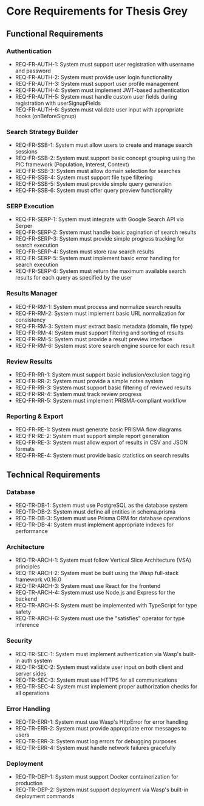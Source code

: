 # Core Requirements for Thesis Grey

## Functional Requirements

### Authentication
- REQ-FR-AUTH-1: System must support user registration with username and password
- REQ-FR-AUTH-2: System must provide user login functionality
- REQ-FR-AUTH-3: System must support user profile management
- REQ-FR-AUTH-4: System must implement JWT-based authentication
- REQ-FR-AUTH-5: System must handle custom user fields during registration with userSignupFields
- REQ-FR-AUTH-6: System must validate user input with appropriate hooks (onBeforeSignup)

### Search Strategy Builder
- REQ-FR-SSB-1: System must allow users to create and manage search sessions
- REQ-FR-SSB-2: System must support basic concept grouping using the PIC framework (Population, Interest, Context)
- REQ-FR-SSB-3: System must allow domain selection for searches
- REQ-FR-SSB-4: System must support file type filtering
- REQ-FR-SSB-5: System must provide simple query generation
- REQ-FR-SSB-6: System must offer query preview functionality

### SERP Execution
- REQ-FR-SERP-1: System must integrate with Google Search API via Serper
- REQ-FR-SERP-2: System must handle basic pagination of search results
- REQ-FR-SERP-3: System must provide simple progress tracking for search execution
- REQ-FR-SERP-4: System must store raw search results
- REQ-FR-SERP-5: System must implement basic error handling for search execution
- REQ-FR-SERP-6: System must return the maximum available search results for each query as specified by the user

### Results Manager
- REQ-FR-RM-1: System must process and normalize search results
- REQ-FR-RM-2: System must implement basic URL normalization for consistency
- REQ-FR-RM-3: System must extract basic metadata (domain, file type)
- REQ-FR-RM-4: System must support filtering and sorting of results
- REQ-FR-RM-5: System must provide a result preview interface
- REQ-FR-RM-6: System must store search engine source for each result

### Review Results
- REQ-FR-RR-1: System must support basic inclusion/exclusion tagging
- REQ-FR-RR-2: System must provide a simple notes system
- REQ-FR-RR-3: System must support basic filtering of reviewed results
- REQ-FR-RR-4: System must track review progress
- REQ-FR-RR-5: System must implement PRISMA-compliant workflow

### Reporting & Export
- REQ-FR-RE-1: System must generate basic PRISMA flow diagrams
- REQ-FR-RE-2: System must support simple report generation
- REQ-FR-RE-3: System must allow export of results in CSV and JSON formats
- REQ-FR-RE-4: System must provide basic statistics on search results

## Technical Requirements

### Database
- REQ-TR-DB-1: System must use PostgreSQL as the database system
- REQ-TR-DB-2: System must define all entities in schema.prisma
- REQ-TR-DB-3: System must use Prisma ORM for database operations
- REQ-TR-DB-4: System must implement appropriate indexes for performance

### Architecture
- REQ-TR-ARCH-1: System must follow Vertical Slice Architecture (VSA) principles
- REQ-TR-ARCH-2: System must be built using the Wasp full-stack framework v0.16.0
- REQ-TR-ARCH-3: System must use React for the frontend
- REQ-TR-ARCH-4: System must use Node.js and Express for the backend
- REQ-TR-ARCH-5: System must be implemented with TypeScript for type safety
- REQ-TR-ARCH-6: System must use the "satisfies" operator for type inference

### Security
- REQ-TR-SEC-1: System must implement authentication via Wasp's built-in auth system
- REQ-TR-SEC-2: System must validate user input on both client and server sides
- REQ-TR-SEC-3: System must use HTTPS for all communications
- REQ-TR-SEC-4: System must implement proper authorization checks for all operations

### Error Handling
- REQ-TR-ERR-1: System must use Wasp's HttpError for error handling
- REQ-TR-ERR-2: System must provide appropriate error messages to users
- REQ-TR-ERR-3: System must log errors for debugging purposes
- REQ-TR-ERR-4: System must handle network failures gracefully

### Deployment
- REQ-TR-DEP-1: System must support Docker containerization for production
- REQ-TR-DEP-2: System must support deployment via Wasp's built-in deployment commands
